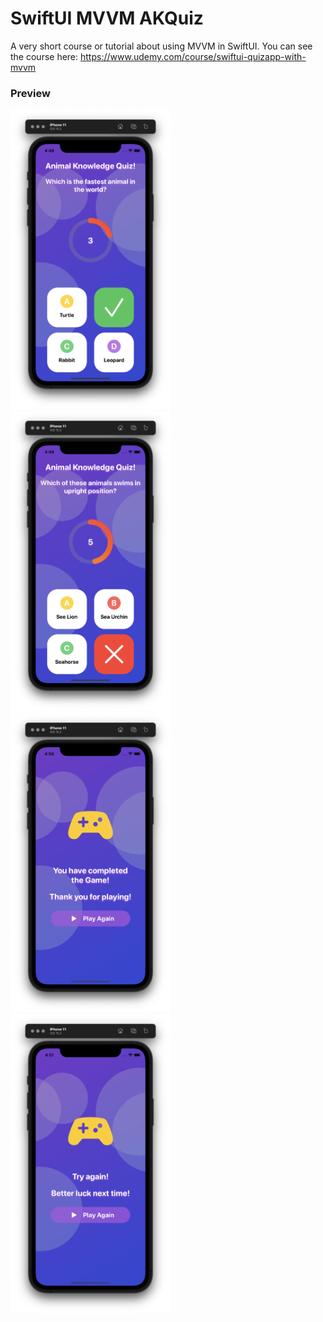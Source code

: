 # SwiftUI MVVM AKQuiz
A very short course or tutorial about using MVVM in SwiftUI. You can see the course here: https://www.udemy.com/course/swiftui-quizapp-with-mvvm

### Preview
<img src="screenshot/preview1.png" width=256 />&nbsp;
<img src="screenshot/preview2.png" width=256 />&nbsp;
<img src="screenshot/preview3.png" width=256 />&nbsp;
<img src="screenshot/preview4.png" width=256 />&nbsp;
